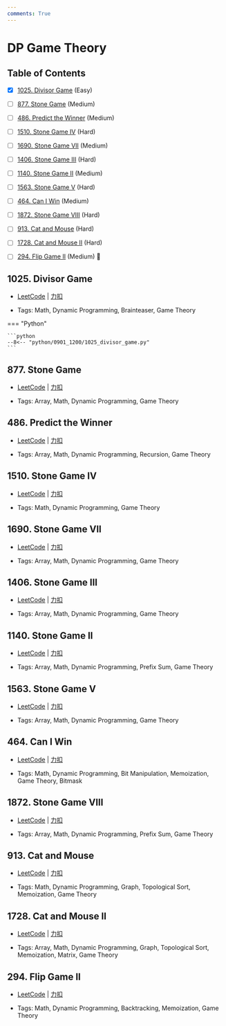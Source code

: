 ```yaml
---
comments: True
---
```


# DP Game Theory

## Table of Contents

- [x] [1025. Divisor Game](#1025-divisor-game) (Easy)
- [ ] [877. Stone Game](#877-stone-game) (Medium)
- [ ] [486. Predict the Winner](#486-predict-the-winner) (Medium)
- [ ] [1510. Stone Game IV](#1510-stone-game-iv) (Hard)
- [ ] [1690. Stone Game VII](#1690-stone-game-vii) (Medium)
- [ ] [1406. Stone Game III](#1406-stone-game-iii) (Hard)
- [ ] [1140. Stone Game II](#1140-stone-game-ii) (Medium)
- [ ] [1563. Stone Game V](#1563-stone-game-v) (Hard)
- [ ] [464. Can I Win](#464-can-i-win) (Medium)
- [ ] [1872. Stone Game VIII](#1872-stone-game-viii) (Hard)
- [ ] [913. Cat and Mouse](#913-cat-and-mouse) (Hard)
- [ ] [1728. Cat and Mouse II](#1728-cat-and-mouse-ii) (Hard)
- [ ] [294. Flip Game II](#294-flip-game-ii) (Medium) 👑


## 1025. Divisor Game

-    [LeetCode](https://leetcode.com/problems/divisor-game/) | [力扣](https://leetcode.cn/problems/divisor-game/)

-   Tags: Math, Dynamic Programming, Brainteaser, Game Theory

=== "Python"

    ```python
    --8<-- "python/0901_1200/1025_divisor_game.py"
    ```



## 877. Stone Game

-    [LeetCode](https://leetcode.com/problems/stone-game/) | [力扣](https://leetcode.cn/problems/stone-game/)

-   Tags: Array, Math, Dynamic Programming, Game Theory



## 486. Predict the Winner

-    [LeetCode](https://leetcode.com/problems/predict-the-winner/) | [力扣](https://leetcode.cn/problems/predict-the-winner/)

-   Tags: Array, Math, Dynamic Programming, Recursion, Game Theory



## 1510. Stone Game IV

-    [LeetCode](https://leetcode.com/problems/stone-game-iv/) | [力扣](https://leetcode.cn/problems/stone-game-iv/)

-   Tags: Math, Dynamic Programming, Game Theory



## 1690. Stone Game VII

-    [LeetCode](https://leetcode.com/problems/stone-game-vii/) | [力扣](https://leetcode.cn/problems/stone-game-vii/)

-   Tags: Array, Math, Dynamic Programming, Game Theory



## 1406. Stone Game III

-    [LeetCode](https://leetcode.com/problems/stone-game-iii/) | [力扣](https://leetcode.cn/problems/stone-game-iii/)

-   Tags: Array, Math, Dynamic Programming, Game Theory



## 1140. Stone Game II

-    [LeetCode](https://leetcode.com/problems/stone-game-ii/) | [力扣](https://leetcode.cn/problems/stone-game-ii/)

-   Tags: Array, Math, Dynamic Programming, Prefix Sum, Game Theory



## 1563. Stone Game V

-    [LeetCode](https://leetcode.com/problems/stone-game-v/) | [力扣](https://leetcode.cn/problems/stone-game-v/)

-   Tags: Array, Math, Dynamic Programming, Game Theory



## 464. Can I Win

-    [LeetCode](https://leetcode.com/problems/can-i-win/) | [力扣](https://leetcode.cn/problems/can-i-win/)

-   Tags: Math, Dynamic Programming, Bit Manipulation, Memoization, Game Theory, Bitmask



## 1872. Stone Game VIII

-    [LeetCode](https://leetcode.com/problems/stone-game-viii/) | [力扣](https://leetcode.cn/problems/stone-game-viii/)

-   Tags: Array, Math, Dynamic Programming, Prefix Sum, Game Theory



## 913. Cat and Mouse

-    [LeetCode](https://leetcode.com/problems/cat-and-mouse/) | [力扣](https://leetcode.cn/problems/cat-and-mouse/)

-   Tags: Math, Dynamic Programming, Graph, Topological Sort, Memoization, Game Theory



## 1728. Cat and Mouse II

-    [LeetCode](https://leetcode.com/problems/cat-and-mouse-ii/) | [力扣](https://leetcode.cn/problems/cat-and-mouse-ii/)

-   Tags: Array, Math, Dynamic Programming, Graph, Topological Sort, Memoization, Matrix, Game Theory



## 294. Flip Game II

-    [LeetCode](https://leetcode.com/problems/flip-game-ii/) | [力扣](https://leetcode.cn/problems/flip-game-ii/)

-   Tags: Math, Dynamic Programming, Backtracking, Memoization, Game Theory



